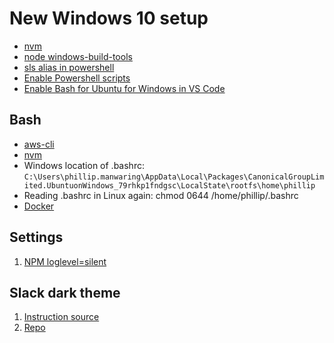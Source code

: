 # New Windows 10 setup
- [nvm](https://github.com/coreybutler/nvm-windows/)
- [node windows-build-tools](https://github.com/Microsoft/nodejs-guidelines/blob/master/windows-environment.md)
- [sls alias in powershell](https://stackoverflow.com/questions/43302843/serverless-framework-sls-conflicts-with-powershell-sls-select-string/43302844)
- [Enable Powershell scripts](https://stackoverflow.com/questions/4037939/powershell-says-execution-of-scripts-is-disabled-on-this-system)
- [Enable Bash for Ubuntu for Windows in VS Code](https://github.com/Microsoft/vscode/issues/22317)

## Bash
- [aws-cli](https://docs.aws.amazon.com/cli/latest/userguide/installing.html)
- [nvm](https://github.com/creationix/nvm)
- Windows location of .bashrc: `C:\Users\phillip.manwaring\AppData\Local\Packages\CanonicalGroupLimited.UbuntuonWindows_79rhkp1fndgsc\LocalState\rootfs\home\phillip`
- Reading .bashrc in Linux again: chmod 0644 /home/phillip/.bashrc
- [Docker](https://nickjanetakis.com/blog/setting-up-docker-for-windows-and-wsl-to-work-flawlessly)

## Settings
1. [NPM loglevel=silent](https://docs.npmjs.com/files/npmrc)

## Slack dark theme
1. [Instruction source](https://www.howtogeek.com/368976/how-to-install-the-unofficial-dark-mode-for-slack/)
1. [Repo](https://github.com/widget-/slack-black-theme)
